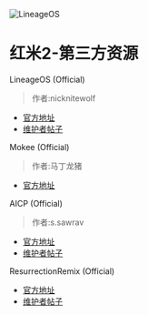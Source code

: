![LineageOS](https://lh3.googleusercontent.com/-eAwukrnUcv0/AAAAAAAAAAI/AAAAAAAAAA4/9AoF2GD_RVs/w360-h203-p-rw/photo.jpg)

# 红米2-第三方资源

LineageOS (Official)

> 作者:nicknitewolf

* [官方地址](https://download.lineageos.org/wt88047)
* [维护者帖子](https://forum.xda-developers.com/redmi-2/development/rom-lineageos-14-1-t3529286)

Mokee (Official)

> 作者:马丁龙猪

* [官方地址](http://download.mokeedev.com/?device=wt88047)

AICP (Official)

> 作者:s.sawrav

* [官方地址](http://dwnld.aicp-rom.com/?device=wt88047)
* [维护者帖子](http://forum.xda-developers.com/redmi-2/development/rom-t3482670)


ResurrectionRemix (Official)

* [官方地址](https://sourceforge.net/projects/resurrectionremix/files/wt88047/N/)
* [维护者帖子](https://forum.xda-developers.com/redmi-2/development/redmi-2-resurrection-remix-5-8-0-t3530566)
